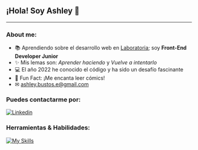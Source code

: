 ## ¡Hola! Soy Ashley 👋
---
### About me:
- 📚 Aprendiendo sobre el desarrollo web en [Laboratoria](https://www.laboratoria.la/); soy **Front-End Developer Junior**
- ✨ Mis lemas son: *Aprender haciendo* y *Vuelve a intentarlo*
- 💻 El año 2022 he conocido el código y ha sido un desafío fascinante
- 🤩 Fun Fact: ¡Me encanta leer cómics!
- ✉ ashley.bustos.e@gmail.com

### Puedes contactarme por:
[![Linkedin](https://skillicons.dev/icons?i=linkedin)](https://www.linkedin.com/in/ashleybustos/)

### Herramientas & Habilidades:
[![My Skills](https://skillicons.dev/icons?i=vscode,js,html,css,git,github,firebase,react,figma,discord)](https://skillicons.dev)

